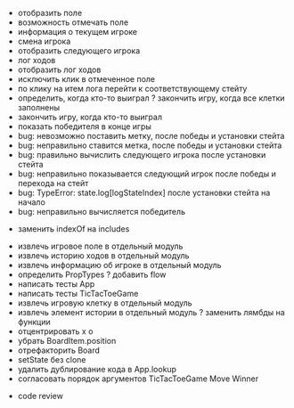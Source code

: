+ отобразить поле
+ возможность отмечать поле
+ информация о текущем игроке
+ смена игрока
+ отобразить следующего игрока
+ лог ходов
+ отобразить лог ходов
+ исключить клик в отмеченное поле
+ по клику на итем лога перейти к соответствующему стейту
+ определить, когда кто-то выиграл
? закончить игру, когда все клетки заполнены
+ закончить игру, когда кто-то выиграл
+ показать победителя в конце игры
+ bug: невозможно поставить метку, после победы и установки стейта
+ bug: неправильно ставится метка, после победы и установки стейта
+ bug: правильно вычислить следующего игрока после установки стейта
+ bug: неправильно показывается следующий игрок после победы и перехода на стейт
+ bug: TypeError: state.log[logStateIndex] после установки стейта на начало
+ bug: неправильно вычисляется победитель
- заменить indexOf на includes
+ извлечь игровое поле в отдельный модуль
+ извлечь историю ходов в отдельный модуль
+ извлечь информацию об игроке в отдельный модуль
+ определить PropTypes
? добавить flow
+ написать тесты App
+ написать тесты TicTacToeGame
+ извлечь игровую клетку в отдельный модуль
+ извлечь элемент истории в отдельный модуль
? заменить лямбды на функции
+ отцентрировать x o
+ убрать BoardItem.position
+ отрефакторить Board
+ setState без clone
+ удалить дублирование кода в App.lookup
+ согласовать порядок аргументов TicTacToeGame Move Winner
- code review
